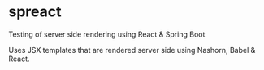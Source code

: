 # spreact
Testing of server side rendering using React &amp; Spring Boot

Uses JSX templates that are rendered server side using Nashorn, Babel & React.





